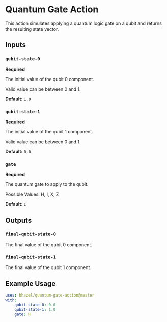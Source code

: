 # Quantum Gate Action

This action simulates applying a quantum logic gate on a qubit and returns the resulting state vector.

## Inputs

### `qubit-state-0`

**Required**

The initial value of the qubit 0 component.

Valid value can be between 0 and 1.

**Default:** `1.0`

### `qubit-state-1`

**Required**

The initial value of the qubit 1 component.

Valid value can be between 0 and 1.

**Default:** `0.0`

### `gate`

**Required**

The quantum gate to apply to the qubit.

Possible Values: H, I, X, Z

**Default:** `I`

## Outputs

### `final-qubit-state-0`

The final value of the qubit 0 component.

### `final-qubit-state-1`

The final value of the qubit 1 component.

## Example Usage

```yml
uses: bhazel/quantum-gate-action@master
with:
    qubit-state-0: 0.0
    qubit-state-1: 1.0
    gate: H
```